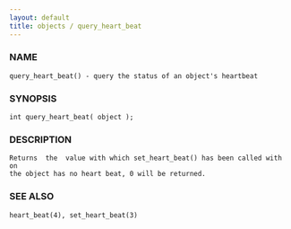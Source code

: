 ```yaml
---
layout: default
title: objects / query_heart_beat
---
```






### NAME
    query_heart_beat() - query the status of an object's heartbeat


### SYNOPSIS
    int query_heart_beat( object );


### DESCRIPTION
    Returns  the  value with which set_heart_beat() has been called with on
    the object has no heart beat, 0 will be returned.


### SEE ALSO
    heart_beat(4), set_heart_beat(3)



